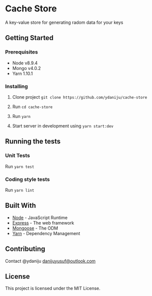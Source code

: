 # Cache Store

A key-value store for generating radom data for your keys

## Getting Started

### Prerequisites

- Node v8.9.4
- Mongo v4.0.2
- Yarn 1.10.1

### Installing

1. Clone project  `git clone https://github.com/ydaniju/cache-store`

2. Run `cd cache-store`

3. Run `yarn`

4. Start server in development using `yarn start:dev`

## Running the tests

### Unit Tests

Run `yarn test`

### Coding style tests

Run `yarn lint`

## Built With

* [Node](https://nodejs.org/) - JavaScript Runtime
* [Express](https://expressjs.com/) - The web framework
* [Mongoose](https://mongoosejs.com/) - The ODM
* [Yarn](https://yarnpkg.com/) - Dependency Management

## Contributing

Contact @ydaniju <danijuyusuf@outlook.com>

## License

This project is licensed under the MIT License.
